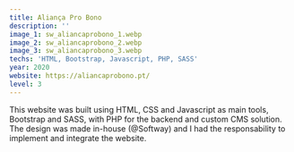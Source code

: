 ```yaml
---
title: Aliança Pro Bono
description: ''
image_1: sw_aliancaprobono_1.webp
image_2: sw_aliancaprobono_2.webp
image_3: sw_aliancaprobono_3.webp
techs: 'HTML, Bootstrap, Javascript, PHP, SASS'
year: 2020
website: https://aliancaprobono.pt/
level: 3
---
```


This website was built using HTML, CSS and Javascript as main tools, Bootstrap and SASS, with PHP for the backend and custom CMS solution. The design was made in-house (@Softway) and I had the responsability to implement and integrate the website.
